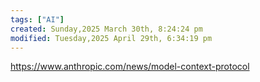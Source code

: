 ```yaml
---
tags: ["AI"]
created: Sunday,2025 March 30th, 8:24:24 pm
modified: Tuesday,2025 April 29th, 6:34:19 pm
---
```


https://www.anthropic.com/news/model-context-protocol